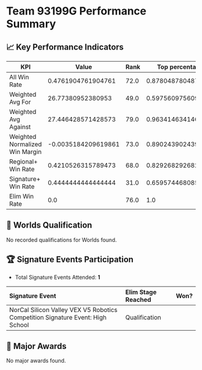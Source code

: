 # Team 93199G Performance Summary

## 📈 Key Performance Indicators
| KPI | Value | Rank | Top percentage |
| --- | ----- | ---- | ----- |
| All Win Rate | 0.4761904761904761 | 72.0 | 0.8780487804878049 |
| Weighted Avg For | 26.77380952380953 | 49.0 | 0.5975609756097561 |
| Weighted Avg Against | 27.446428571428573 | 79.0 | 0.9634146341463414 |
| Weighted Normalized Win Margin | -0.0035184209619861 | 73.0 | 0.8902439024390244 |
| Regional+ Win Rate | 0.4210526315789473 | 68.0 | 0.8292682926829268 |
| Signature+ Win Rate | 0.4444444444444444 | 31.0 | 0.6595744680851063 |
| Elim Win Rate | 0.0 | 76.0 | 1.0 |


## 🎯 Worlds Qualification
No recorded qualifications for Worlds found.

## 🏆 Signature Events Participation
- Total Signature Events Attended: **1**

| Signature Event | Elim Stage Reached | Won? |
|:----------------|:-------------------|:----|
| NorCal Silicon Valley VEX V5 Robotics Competition Signature Event: High School | Qualification |  |


## 🥇 Major Awards
No major awards found.
